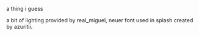 a thing i guess








a bit of lighting provided by real_miguel, neuer font used in splash created by azuritii.
